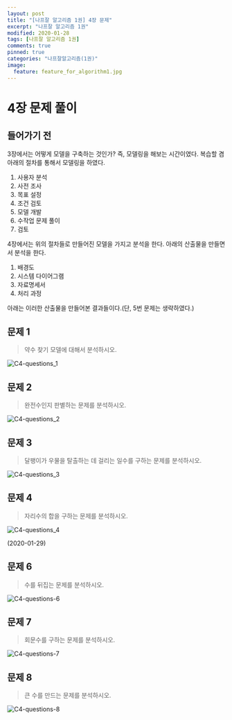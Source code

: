```yaml
---
layout: post
title: "[나프잘 알고리즘 1권] 4장 문제"
excerpt: "나프잘 알고리즘 1권"
modified: 2020-01-28
tags: [나프잘 알고리즘 1권]
comments: true
pinned: true
categories: "나프잘알고리즘(1권)"
image:
  feature: feature_for_algorithm1.jpg
---
```


# 4장 문제 풀이

## 들어가기 전

3장에서는 어떻게 모델을 구축하는 것인가? 즉, 모델링을 해보는 시간이였다. 복습할 겸 아래의 절차를 통해서 모델링을 하였다.

1. 사용자 분석
2. 사전 조사
3. 목표 설정
4. 조건 검토
5. 모델 개발
6. 수작업 문제 풀이
7. 검토

4장에서는 위의 절차들로 만들어진 모델을 가지고 분석을 한다. 아래의 산출물을 만들면서 분석을 한다.

1. 배경도
2. 시스템 다이어그램
3. 자료명세서
4. 처리 과정

아래는 이러한 산출물을 만들어본 결과들이다.(단, 5번 문제는 생략하였다.)

## 문제 1
> 약수 찾기 모델에 대해서 분석하시오.

![C4-questions_1](https://user-images.githubusercontent.com/25213941/73254497-e0138e80-4201-11ea-8b98-e23e3812a866.jpg)

## 문제 2
> 완전수인지 판별하는 문제를 분석하시오.

![C4-questions_2](https://user-images.githubusercontent.com/25213941/73254498-e0138e80-4201-11ea-949c-485126298b24.jpg)

## 문제 3
> 달팽이가 우물을 탈출하는 데 걸리는 일수를 구하는 문제를 분석하시오.

![C4-questions_3](https://user-images.githubusercontent.com/25213941/73254499-e0138e80-4201-11ea-9206-e4d8e3070a2d.jpg)

## 문제 4
> 자리수의 합을 구하는 문제를 분석하시오.

![C4-questions_4](https://user-images.githubusercontent.com/25213941/73254500-e0ac2500-4201-11ea-89b7-1a2e0a74479c.jpg)

(2020-01-29)

## 문제 6
> 수를 뒤집는 문제를 분석하시오.

![C4-questions-6](https://user-images.githubusercontent.com/25213941/73331917-b3668200-42a8-11ea-8f64-b9b6d1cbdd98.jpg)

## 문제 7
> 회문수를 구하는 문제를 분석하시오.

![C4-questions-7](https://user-images.githubusercontent.com/25213941/73331918-b3668200-42a8-11ea-9537-75e1e17bb692.jpg)

## 문제 8
> 큰 수를 만드는 문제를 분석하시오.

![C4-questions-8](https://user-images.githubusercontent.com/25213941/73331919-b3668200-42a8-11ea-9aa6-9f82be5d5e21.jpg)
